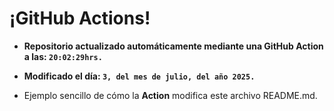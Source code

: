 # ¡GitHub Actions!
* **Repositorio actualizado automáticamente mediante una GitHub Action a las: `20:02:29hrs.`**
* **Modificado el día: `3, del mes de julio, del año 2025.`**

* Ejemplo sencillo de cómo la **Action** modifica este archivo README.md.

